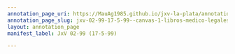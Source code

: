 ```yaml
---
annotation_page_uri: https://MauAg1985.github.io/jxv-la-plata/annotations/jxv-02-99-17-5-99--canvas-1-libros-medico-legales-y-libros-administrativos.json
annotation_page_slug: jxv-02-99-17-5-99--canvas-1-libros-medico-legales-y-libros-administrativos
layout: annotation_page
manifest_label: JxV 02-99 (17-5-99)

---
```

